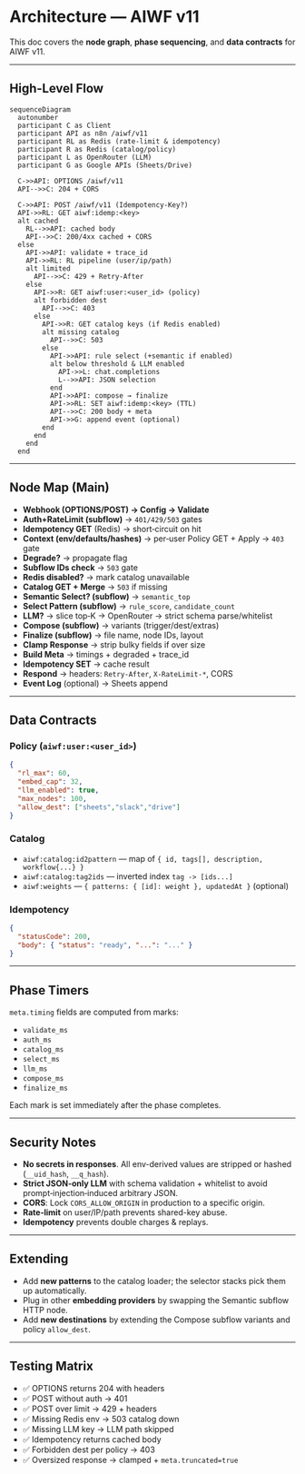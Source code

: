# Architecture — AIWF v11

This doc covers the **node graph**, **phase sequencing**, and **data contracts** for AIWF v11.

---

## High-Level Flow

```mermaid
sequenceDiagram
  autonumber
  participant C as Client
  participant API as n8n /aiwf/v11
  participant RL as Redis (rate-limit & idempotency)
  participant R as Redis (catalog/policy)
  participant L as OpenRouter (LLM)
  participant G as Google APIs (Sheets/Drive)

  C->>API: OPTIONS /aiwf/v11
  API-->>C: 204 + CORS

  C->>API: POST /aiwf/v11 (Idempotency-Key?)
  API->>RL: GET aiwf:idemp:<key>
  alt cached
    RL-->>API: cached body
    API-->>C: 200/4xx cached + CORS
  else
    API->>API: validate + trace_id
    API->>RL: RL pipeline (user/ip/path)
    alt limited
      API-->>C: 429 + Retry-After
    else
      API->>R: GET aiwf:user:<user_id> (policy)
      alt forbidden dest
        API-->>C: 403
      else
        API->>R: GET catalog keys (if Redis enabled)
        alt missing catalog
          API-->>C: 503
        else
          API->>API: rule select (+semantic if enabled)
          alt below threshold & LLM enabled
            API->>L: chat.completions
            L-->>API: JSON selection
          end
          API->>API: compose → finalize
          API->>RL: SET aiwf:idemp:<key> (TTL)
          API-->>C: 200 body + meta
          API->>G: append event (optional)
        end
      end
    end
  end
```

---

## Node Map (Main)

- **Webhook (OPTIONS/POST) → Config → Validate**
- **Auth+RateLimit (subflow)** → `401/429/503` gates
- **Idempotency GET** (Redis) → short‑circuit on hit
- **Context (env/defaults/hashes)** → per‑user Policy GET + Apply → `403` gate
- **Degrade?** → propagate flag
- **Subflow IDs check** → `503` gate
- **Redis disabled?** → mark catalog unavailable
- **Catalog GET + Merge** → `503` if missing
- **Semantic Select? (subflow)** → `semantic_top`
- **Select Pattern (subflow)** → `rule_score`, `candidate_count`
- **LLM?** → slice top‑K → OpenRouter → strict schema parse/whitelist
- **Compose (subflow)** → variants (trigger/dest/extras)
- **Finalize (subflow)** → file name, node IDs, layout
- **Clamp Response** → strip bulky fields if over size
- **Build Meta** → timings + degraded + trace_id
- **Idempotency SET** → cache result
- **Respond** → headers: `Retry-After`, `X-RateLimit-*`, CORS
- **Event Log** (optional) → Sheets append

---

## Data Contracts

### Policy (`aiwf:user:<user_id>`)
```json
{
  "rl_max": 60,
  "embed_cap": 32,
  "llm_enabled": true,
  "max_nodes": 100,
  "allow_dest": ["sheets","slack","drive"]
}
```

### Catalog
- `aiwf:catalog:id2pattern` — map of `{ id, tags[], description, workflow{...} }`
- `aiwf:catalog:tag2ids` — inverted index `tag -> [ids...]`
- `aiwf:weights` — `{ patterns: { [id]: weight }, updatedAt }` (optional)

### Idempotency
```json
{
  "statusCode": 200,
  "body": { "status": "ready", "...": "..." }
}
```

---

## Phase Timers

`meta.timing` fields are computed from marks:

- `validate_ms`
- `auth_ms`
- `catalog_ms`
- `select_ms`
- `llm_ms`
- `compose_ms`
- `finalize_ms`

Each mark is set immediately after the phase completes.

---

## Security Notes

- **No secrets in responses**. All env-derived values are stripped or hashed (`__uid_hash`, `__q_hash`).
- **Strict JSON-only LLM** with schema validation + whitelist to avoid prompt‑injection‑induced arbitrary JSON.
- **CORS**: Lock `CORS_ALLOW_ORIGIN` in production to a specific origin.
- **Rate‑limit** on user/IP/path prevents shared-key abuse.
- **Idempotency** prevents double charges & replays.

---

## Extending

- Add **new patterns** to the catalog loader; the selector stacks pick them up automatically.
- Plug in other **embedding providers** by swapping the Semantic subflow HTTP node.
- Add **new destinations** by extending the Compose subflow variants and policy `allow_dest`.

---

## Testing Matrix

- ✅ OPTIONS returns 204 with headers
- ✅ POST without auth → 401
- ✅ POST over limit → 429 + headers
- ✅ Missing Redis env → 503 catalog down
- ✅ Missing LLM key → LLM path skipped
- ✅ Idempotency returns cached body
- ✅ Forbidden dest per policy → 403
- ✅ Oversized response → clamped + `meta.truncated=true`

